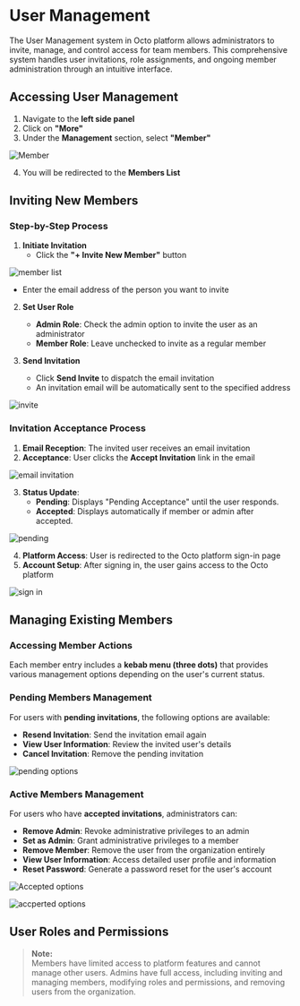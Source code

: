 # User Management


The User Management system in Octo platform allows administrators to invite, manage, and control access for team members. This comprehensive system handles user invitations, role assignments, and ongoing member administration through an intuitive interface.

## Accessing User Management

1. Navigate to the **left side panel**
2. Click on **"More"**
3. Under the **Management** section, select **"Member"**

![Member](https://lh3.googleusercontent.com/d/1cpFkRU3rwV7ip6Gul4eRjbXFi8wcsE_6)

4. You will be redirected to the **Members List**

## Inviting New Members

### Step-by-Step Process

1. **Initiate Invitation**
   - Click the **"+ Invite New Member"** button

![member list](https://lh3.googleusercontent.com/d/1U3aVsBtIXxtG16ovpN9EhkgKVwWkRyib)

   - Enter the email address of the person you want to invite

2. **Set User Role**
   - **Admin Role**: Check the admin option to invite the user as an administrator
   - **Member Role**: Leave unchecked to invite as a regular member

3. **Send Invitation**
   - Click **Send Invite** to dispatch the email invitation
   - An invitation email will be automatically sent to the specified address

![invite](https://lh3.googleusercontent.com/d/1zhD5OhWjW6htLnx65JUq9dunX_65TDN5)

### Invitation Acceptance Process

1. **Email Reception**: The invited user receives an email invitation
2. **Acceptance**: User clicks the **Accept Invitation** link in the email

![email invitation](https://lh3.googleusercontent.com/d/12RXDq0d7EL7No_ZKfXfppxFkiIaJyALq)

3. **Status Update**: 
   - **Pending**: Displays "Pending Acceptance" until the user responds.
   - **Accepted**: Displays automatically if member or admin after accepted.

![pending](https://lh3.googleusercontent.com/d/1TTht1nJGId_0PB44Rn4VV87_cpqBl9O3)

4. **Platform Access**: User is redirected to the Octo platform sign-in page
5. **Account Setup**: After signing in, the user gains access to the Octo platform

![sign in](https://lh3.googleusercontent.com/d/1-VFvHlX4oBuPUcZDAEEkHfcHWJTMi6Dk)

## Managing Existing Members

### Accessing Member Actions

Each member entry includes a **kebab menu (three dots)** that provides various management options depending on the user's current status.

### Pending Members Management

For users with **pending invitations**, the following options are available:

- **Resend Invitation**: Send the invitation email again
- **View User Information**: Review the invited user's details
- **Cancel Invitation**: Remove the pending invitation

![pending options](https://lh3.googleusercontent.com/d/10EIgdVopSOnzXxS54QxhSdSA2TesQrIa)

### Active Members Management

For users who have **accepted invitations**, administrators can:

- **Remove Admin**: Revoke administrative privileges to an admin
- **Set as Admin**: Grant administrative privileges to a member
- **Remove Member**: Remove the user from the organization entirely
- **View User Information**: Access detailed user profile and information
- **Reset Password**: Generate a password reset for the user's account

![Accepted options](https://lh3.googleusercontent.com/d/1xscCqrUqxjnXcHOJQ_m_x-O4JAvRCCkG)

![accperted options](https://lh3.googleusercontent.com/d/1bLwccma0hpP5EF-MDTYantkKMv2qlpZr)

## User Roles and Permissions
> **Note:**  
> Members have limited access to platform features and cannot manage other users. Admins have full access, including inviting and managing members, modifying roles and permissions, and removing users from the organization.
